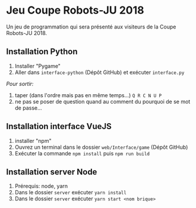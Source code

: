 ﻿# Jeu Coupe Robots-JU 2018

Un jeu de programmation qui sera présenté aux visiteurs de la Coupe Robots-JU 2018.

## Installation Python

1. Installer "Pygame"
2. Aller dans `interface-python` (Dépôt GitHub) et exécuter `interface.py`
	
*Pour sortir:*

1. taper (dans l'ordre mais pas en même temps...) `Q R C N U P`
2. ne pas se poser de question quand au comment du pourquoi de se mot de passe...

## Installation interface VueJS

1. installer "npm"
2. Ouvrez un terminal dans le dossier `web/Interface/game` (Dépôt GitHub)
3. Exécuter la commande `npm install` puis `npm run build`

## Installation server Node

1. Prérequis: node, yarn
2. Dans le dossier `server` exécuter `yarn install`
3. Dans le dossier `server` exécuter `yarn start <nom brique>`
